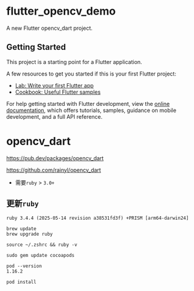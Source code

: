 # flutter_opencv_demo

A new Flutter opencv_dart project.

## Getting Started

This project is a starting point for a Flutter application.

A few resources to get you started if this is your first Flutter project:

- [Lab: Write your first Flutter app](https://docs.flutter.dev/get-started/codelab)
- [Cookbook: Useful Flutter samples](https://docs.flutter.dev/cookbook)

For help getting started with Flutter development, view the
[online documentation](https://docs.flutter.dev/), which offers tutorials,
samples, guidance on mobile development, and a full API reference.

# opencv_dart

https://pub.dev/packages/opencv_dart

https://github.com/rainyl/opencv_dart

- 需要`ruby` > `3.0+`

## 更新`ruby`

`ruby 3.4.4 (2025-05-14 revision a38531fd3f) +PRISM [arm64-darwin24]`

```shell
brew update
brew upgrade ruby

source ~/.zshrc && ruby -v
```

```
sudo gem update cocoapods

pod --version
1.16.2

pod install
```
